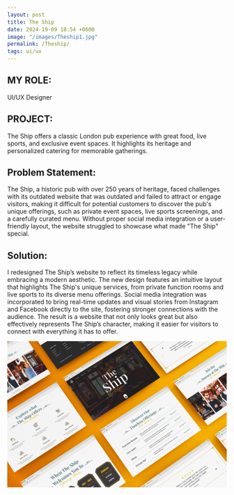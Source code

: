 ```yaml
---
layout: post
title: The Ship
date: 2024-19-09 18:54 +0600
image: "/images/Theship1.jpg"
permalink: /Theship/
tags: ui/ux
---
```


## MY ROLE:
UI/UX Designer

## PROJECT:
The Ship offers a classic London pub experience with great food, live sports, and exclusive event spaces. It highlights its heritage and personalized catering for memorable gatherings.

## Problem Statement:
The Ship, a historic pub with over 250 years of heritage, faced challenges with its outdated website that was outdated and failed to attract or engage visitors, making it difficult for potential customers to discover the pub's unique offerings, such as private event spaces, live sports screenings, and a carefully curated menu. Without proper social media integration or a user-friendly layout, the website struggled to showcase what made "The Ship" special.

## Solution:
I redesigned The Ship’s website to reflect its timeless legacy while embracing a modern aesthetic. The new design features an intuitive layout that highlights The Ship's unique services, from private function rooms and live sports to its diverse menu offerings. Social media integration was incorporated to bring real-time updates and visual stories from Instagram and Facebook directly to the site, fostering stronger connections with the audience. The result is a website that not only looks great but also effectively represents The Ship’s character, making it easier for visitors to connect with everything it has to offer.

![Theship](../images/Theship2.jpg)


